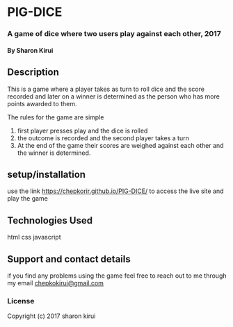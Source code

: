 # PIG-DICE

### A game of dice where two users play against each other, 2017

#### By Sharon Kirui

## Description
 This is a game where a player takes as turn to roll dice and the score recorded and later on a winner is determined as the person who has more points awarded to them.

 The rules for the game are simple
 1. first player presses play and the dice is rolled
 2. the outcome is recorded and the second player takes a turn
 3. At the end of the game their scores are weighed against each other and the winner is determined.





## setup/installation
use the link https://chepkorir.github.io/PIG-DICE/ to access the live site and play the game

## Technologies Used

html
css
javascript

## Support and contact details

if you find any problems using the game feel free to reach out to me through my email chepkokirui@gmail.com

### License


Copyright (c) 2017 sharon kirui
